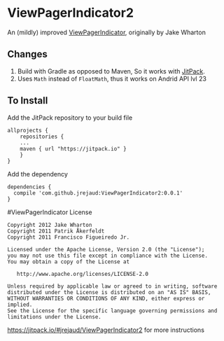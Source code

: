 # ViewPagerIndicator2
An (mildly) improved [ViewPagerIndicator](https://github.com/JakeWharton/ViewPagerIndicator), originally by Jake Wharton

## Changes

1. Build with Gradle as opposed to Maven, So it works with [JitPack](https://jitpack.io/).
2. Uses `Math` instead of `FloatMath`, thus it works on Andrid API lvl 23

## To Install

Add the JitPack repository to your build file
```
allprojects {
	repositories {
  	...
  	maven { url "https://jitpack.io" }
	}
}
```

Add the dependency
```
dependencies {
  compile 'com.github.jrejaud:ViewPagerIndicator2:0.0.1'
}
```

#ViewPagerIndicator License 
```
Copyright 2012 Jake Wharton
Copyright 2011 Patrik Åkerfeldt
Copyright 2011 Francisco Figueiredo Jr.

Licensed under the Apache License, Version 2.0 (the "License");
you may not use this file except in compliance with the License.
You may obtain a copy of the License at

   http://www.apache.org/licenses/LICENSE-2.0

Unless required by applicable law or agreed to in writing, software
distributed under the License is distributed on an "AS IS" BASIS,
WITHOUT WARRANTIES OR CONDITIONS OF ANY KIND, either express or implied.
See the License for the specific language governing permissions and
limitations under the License.
```

https://jitpack.io/#jrejaud/ViewPagerIndicator2 for more instructions
